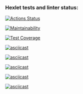 ### Hexlet tests and linter status:
[![Actions Status](https://github.com/ovchinnikovsa/java-project-61/actions/workflows/hexlet-check.yml/badge.svg)](https://github.com/ovchinnikovsa/java-project-61/actions)

[![Maintainability](https://api.codeclimate.com/v1/badges/0c20cde8209d436f7599/maintainability)](https://codeclimate.com/github/ovchinnikovsa/java-project-61/maintainability)

[![Test Coverage](https://api.codeclimate.com/v1/badges/0c20cde8209d436f7599/test_coverage)](https://codeclimate.com/github/ovchinnikovsa/java-project-61/test_coverage)

[![asciicast](https://asciinema.org/a/679790.svg)](https://asciinema.org/a/679790)

[![asciicast](https://asciinema.org/a/680473.svg)](https://asciinema.org/a/680473)

[![asciicast](https://asciinema.org/a/680474.svg)](https://asciinema.org/a/680474)

[![asciicast](https://asciinema.org/a/680485.svg)](https://asciinema.org/a/680485)

[![asciicast](https://asciinema.org/a/680570.svg)](https://asciinema.org/a/680570)

